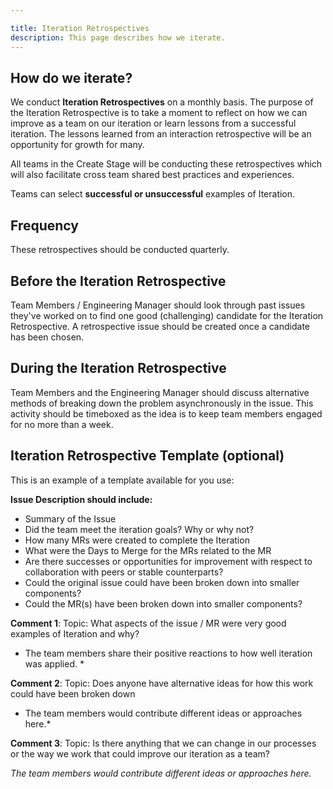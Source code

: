 ```yaml
---

title: Iteration Retrospectives
description: This page describes how we iterate.
---
```








## How do we iterate?

We conduct **Iteration Retrospectives** on a monthly basis. The purpose of the Iteration Retrospective is to take a moment to reflect on how we can improve as a team on our iteration or learn lessons from a successful iteration. The lessons learned from an interaction retrospective will be an opportunity for growth for many.

All teams in the Create Stage will be conducting these retrospectives which will also facilitate cross team shared best practices and experiences.

Teams can select **successful or unsuccessful** examples of Iteration.

## Frequency

These retrospectives should be conducted quarterly.

## Before the Iteration Retrospective

Team Members / Engineering Manager should look through past issues they've worked on to find one good (challenging) candidate for the Iteration Retrospective.  A retrospective issue should be created once a candidate has been chosen.

## During the Iteration Retrospective

Team Members and the Engineering Manager should discuss alternative methods of breaking down the problem asynchronously in the issue. This activity should be timeboxed as the idea is to keep team members engaged for no more than a week.

## Iteration Retrospective Template (optional)

This is an example of a template available for you use:

**Issue Description should include:**

+ Summary of the Issue
+ Did the team meet the iteration goals?  Why or why not?
+ How many MRs were created to complete the Iteration
+ What were the Days to Merge for the MRs related to the MR
+ Are there successes or opportunities for improvement with respect to collaboration with peers or stable counterparts?
+ Could the original issue could have been broken down into smaller components?
+ Could the MR(s) have been broken down into smaller components?

**Comment 1**: Topic: What aspects of the issue / MR were very good examples of Iteration and why?

+ The team members share their positive reactions to how well iteration was applied. *

**Comment 2**: Topic: Does anyone have alternative ideas for how this work could have been broken down

+ The team members would contribute different ideas or approaches here.*

**Comment 3**: Topic: Is there anything that we can change in our processes or the way we work that could improve our iteration as a team?

*The team members would contribute different ideas or approaches here.*
